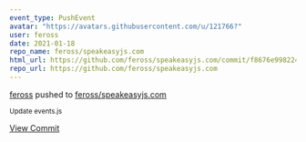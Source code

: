 ```yaml
---
event_type: PushEvent
avatar: "https://avatars.githubusercontent.com/u/121766?"
user: feross
date: 2021-01-18
repo_name: feross/speakeasyjs.com
html_url: https://github.com/feross/speakeasyjs.com/commit/f8676e9982242713409129f8810391034742f256
repo_url: https://github.com/feross/speakeasyjs.com
---
```


<a href='https://github.com/feross' target='_blank'>feross</a> pushed to <a href='https://github.com/feross/speakeasyjs.com' target='_blank'>feross/speakeasyjs.com</a>

<small>Update events.js</small>

<a href='https://github.com/feross/speakeasyjs.com/commit/f8676e9982242713409129f8810391034742f256' target='_blank'>View Commit</a>